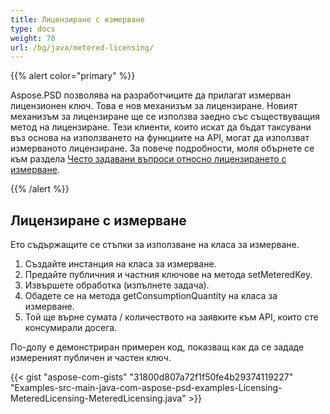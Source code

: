 ```yaml
---
title: Лицензиране с измерване
type: docs
weight: 70
url: /bg/java/metered-licensing/
---
```


{{% alert color="primary" %}}

Aspose.PSD позволява на разработчиците да прилагат измерван лицензионен ключ. Това е нов механизъм за лицензиране. Новият механизъм за лицензиране ще се използва заедно със съществуващия метод на лицензиране. Тези клиенти, които искат да бъдат таксувани въз основа на използването на функциите на API, могат да използват измерваното лицензиране. За повече подробности, моля обърнете се към раздела [Често задавани въпроси относно лицензирането с измерване](https://purchase.aspose.com/faqs/licensing/metered).

{{% /alert %}}
## **Лицензиране с измерване**
Ето съдържащите се стъпки за използване на класа за измерване.

1. Създайте инстанция на класа за измерване.
1. Предайте публичния и частния ключове на метода setMeteredKey.
1. Извършете обработка (изпълнете задача).
1. Обадете се на метода getConsumptionQuantity на класа за измерване.
1. Той ще върне сумата / количеството на заявките към API, които сте консумирали досега.

По-долу е демонстриран примерен код, показващ как да се зададе измереният публичен и частен ключ.

{{< gist "aspose-com-gists" "31800d807a72f1f50fe4b29374119227" "Examples-src-main-java-com-aspose-psd-examples-Licensing-MeteredLicensing-MeteredLicensing.java" >}}
